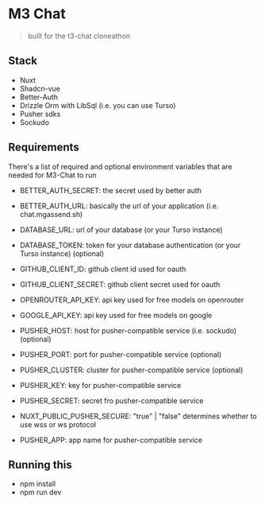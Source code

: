 # M3 Chat

> built for the t3-chat cloneathon

## Stack

- Nuxt
- Shadcn-vue
- Better-Auth
- Drizzle Orm with LibSql (i.e. you can use Turso)
- Pusher sdks
- Sockudo


## Requirements

There's a list of required and optional environment variables that are needed for M3-Chat to run

- BETTER_AUTH_SECRET: the secret used by better auth
- BETTER_AUTH_URL: basically the url of your application (i.e. chat.mgassend.sh)
- DATABASE_URL: url of your database (or your Turso instance)
- DATABASE_TOKEN: token for your database authentication (or your Turso instance) (optional)
- GITHUB_CLIENT_ID: github client id used for oauth
- GITHUB_CLIENT_SECRET: github client secret used for oauth
- OPENROUTER_API_KEY: api key used for free models on openrouter
- GOOGLE_API_KEY: api key used for free models on google

- PUSHER_HOST: host for pusher-compatible service (i.e. sockudo) (optional)
- PUSHER_PORT: port for pusher-compatible service (optional)
- PUSHER_CLUSTER: cluster for pusher-compatible service (optional) 
- PUSHER_KEY: key for pusher-compatible service
- PUSHER_SECRET: secret fro pusher-compatible service
- NUXT_PUBLIC_PUSHER_SECURE: "true" | "false" determines whether to use wss or ws protocol
- PUSHER_APP: app name for pusher-compatible service


## Running this

- npm install
- npm run dev
